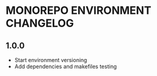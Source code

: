 # MONOREPO ENVIRONMENT CHANGELOG

## 1.0.0

- Start environment versioning
- Add dependencies and makefiles testing
